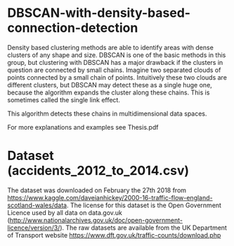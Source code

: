 # DBSCAN-with-density-based-connection-detection
Density based clustering methods are able to identify areas with dense clusters
of any shape and size. DBSCAN is one of the basic methods in this group, but
clustering with DBSCAN has a major drawback if the clusters in question are
connected by small chains. Imagine two separated clouds of points connected
by a small chain of points. Intuitively these two clouds are different clusters,
but DBSCAN may detect these as a single huge one, because the algorithm
expands the cluster along these chains. This is sometimes called the single
link effect. 

This algorithm detects these chains in multidimensional data spaces.

For more explanations and examples see Thesis.pdf

# Dataset (accidents_2012_to_2014.csv)
The dataset was downloaded on February the 27th 2018 from https://www.kaggle.com/daveianhickey/2000-16-traffic-flow-england-scotland-wales/data. 
The license for this dataset is the Open Government Licence used by all data on data.gov.uk (http://www.nationalarchives.gov.uk/doc/open-government-licence/version/3/). 
The raw datasets are available from the UK Department of Transport website https://www.dft.gov.uk/traffic-counts/download.php
